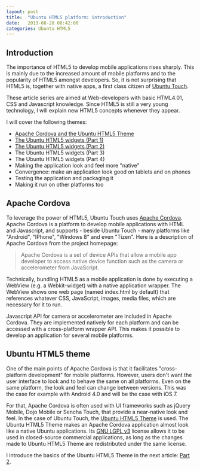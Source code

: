 ```yaml
---
layout: post
title:  "Ubuntu HTML5 platform: introduction"
date:   2013-08-28 08:42:00
categories: Ubuntu HTML5
---
```


<h2>Introduction</h2>

The importance of HTML5 to develop mobile applications rises sharply. This is mainly due to the increased amount of mobile platforms and to the popularity of HTML5 amongst developers. So, it is not surprising that HTML5 is, together with native apps, a first class citizen of <a href="http://www.ubuntu.com/phone/ubuntu-for-android">Ubuntu Touch</a>.

These article series are aimed at Web-developers with basic HTML4.01, CSS and Javascript knowledge. Since HTML5 is still a very young technology, I will explain new HTML5 concepts whenever they appear. 

I will cover the following themes:

* <a href="taming-the-ubuntu-html5-platform-part1/">Apache Cordova and the Ubuntu HTML5 Theme</a>
* <a href="taming-the-ubuntu-html5-platform-part-2/">The Ubuntu HTML5 widgets (Part 1)</a>
* <a href="taming-the-ubuntu-html5-platform-part-3/">The Ubuntu HTML5 widgets (Part 2)</a>
* The Ubuntu HTML5 widgets (Part 3)
* The Ubuntu HTML5 widgets (Part 4)
* Making the application look and feel more "native"
* Convergence: make an application look good on tablets and on phones
* Testing the application and packaging it
* Making it run on other platforms too

<h2>Apache Cordova</h2>
To leverage the power of HTML5, Ubuntu Touch uses <a href="http://cordova.apache.org/">Apache Cordova</a>. Apache Cordova is a platform to develop mobile applications with HTML and Javascript, and supports - beside Ubuntu Touch - many platforms like "Android", "IPhone", "Windows 8" and even "Tizen".
Here is a description of Apache Cordova from the project homepage:

<blockquote>Apache Cordova is a set of device APIs that allow a mobile app developer to access native device function such as the camera or accelerometer from JavaScript.</blockquote>

Technically, bundling HTML5 as a mobile application is done by executing a WebView (e.g. a Webkit-widget) with a native application wrapper. The WebView shows one web page (named index.html by default) that references whatever CSS, JavaScript, images, media files, which are necessary for it to run. 

Javascript API for camera or accelerometer are included in Apache Cordova. They are implemented natively for each platform and can be accessed with a cross-platform wrapper API.  This makes it possible to develop an application for several mobile platforms.

<h2>Ubuntu HTML5 theme</h2> 
One of the main points of Apache Cordova is that it facilitates "cross-platform development" for mobile platforms. However, users don't want the user interface  to look and to behave the same on all platforms. Even on the same platform, the look and feel can change between versions. This was the case for example with Android 4.0 and will be the case with iOS 7.

For that, Apache Cordova is often used with UI frameworks such as jQuery Mobile, Dojo Mobile or Sencha Touch, that provide a near-native look and feel. In the case of Ubuntu Touch, the <a href="https://launchpad.net/ubuntu-html5-theme">Ubuntu HTML5 Theme</a> is used. The Ubuntu HTML5 Theme makes an Apache Cordova application almost look like a native Ubuntu applications. Its <a href="http://de.wikipedia.org/wiki/GNU_Lesser_General_Public_License">GNU LGPL v3</a> license allows it to be used in closed-source commercial applications, as long as the changes made to Ubuntu HTML5 Theme are redistributed under the same license.

I introduce the basics of the Ubuntu HTML5 Theme in the next article: <a href="http://daniel-beck.org/taming-the-ubuntu-html5-platform-part-2/">Part 2</a>.